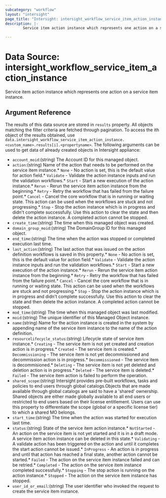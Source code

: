 ```yaml
---
subcategory: "workflow"
layout: "intersight"
page_title: "Intersight: intersight_workflow_service_item_action_instance"
description: |-
        Service item action instance which represents one action on a service item instance.

---
```


# Data Source: intersight_workflow_service_item_action_instance
Service item action instance which represents one action on a service item instance.
## Argument Reference
The results of this data source are stored in `results` property.
All objects matching the filter criteria are fetched through pagination.
To access the ith object of the results obtained, use `data.intersight_workflow_service_item_action_instance.<custom_name>.results[i].<propertyname>`.
The following arguments can be used to get data of already created objects in Intersight appliance:
* `account_moid`:(string) The Account ID for this managed object. 
* `action`:(string) Name of the action that needs to be performed on the service item instance.* `None` - No action is set, this is the default value for action field.* `Validate` - Validate the action instance inputs and run the validation workflows.* `Start` - Start a new execution of the action instance.* `Rerun` - Rerun the service item action instance from the beginning.* `Retry` - Retry the workflow that has failed from the failure point.* `Cancel` - Cancel the core workflow that is in running or waiting state. This action can be used when the workflows are stuck and not progressing.* `Stop` - Stop the action instance which is in progress and didn't complete successfully. Use this action to clear the state and then delete the action instance. A completed action cannot be stopped. 
* `create_time`:(string) The time when this managed object was created. 
* `domain_group_moid`:(string) The DomainGroup ID for this managed object. 
* `end_time`:(string) The time when the action was stopped or completed execution last time. 
* `last_action`:(string) The last action that was issued on the action definition workflows is saved in this property.* `None` - No action is set, this is the default value for action field.* `Validate` - Validate the action instance inputs and run the validation workflows.* `Start` - Start a new execution of the action instance.* `Rerun` - Rerun the service item action instance from the beginning.* `Retry` - Retry the workflow that has failed from the failure point.* `Cancel` - Cancel the core workflow that is in running or waiting state. This action can be used when the workflows are stuck and not progressing.* `Stop` - Stop the action instance which is in progress and didn't complete successfully. Use this action to clear the state and then delete the action instance. A completed action cannot be stopped. 
* `mod_time`:(string) The time when this managed object was last modified. 
* `moid`:(string) The unique identifier of this Managed Object instance. 
* `name`:(string) Name for the action instance is created in the system by appending name of the service item instance to the name of the action definition. 
* `resourcelifecycle_status`:(string) Lifecycle state of service item instance.* `Creating` - The service item is not yet created and creation action is in progress.* `Created` - The service item is created.* `Decommissioning` - The service item is not yet decommissioned and decommission action is in progress.* `Decommissioned` - The service item is decommisioned.* `Deleting` - The service item is not yet deleted and deletion action is in progress.* `Deleted` - The service item is deleted.* `Failed` - The service item action is failed to perform the operation. 
* `shared_scope`:(string) Intersight provides pre-built workflows, tasks and policies to end users through global catalogs.Objects that are made available through global catalogs are said to have a 'shared' ownership. Shared objects are either made globally available to all end users or restricted to end users based on their license entitlement. Users can use this property to differentiate the scope (global or a specific license tier) to which a shared MO belongs. 
* `start_time`:(string) The time when the action was started for execution last time. 
* `status`:(string) State of the service item action instance.* `NotStarted` - An action on the service item is not yet started and it is in a draft mode. A service item action instance can be deleted in this state.* `Validating` - A validate action has been triggered on the action and until it completes the start action cannot be issued.* `InProgress` - An action is in progress and until that action has reached a final state, another action cannot be started.* `Failed` - The action on the service item instance failed and can be retried.* `Completed` - The action on the service item instance completed successfully.* `Stopping` - The stop action is running on the action instance.* `Stopped` - The action on the service item instance has stopped. 
* `user_id_or_email`:(string) The user identifier who invoked the request to create the service item instance. 
 
